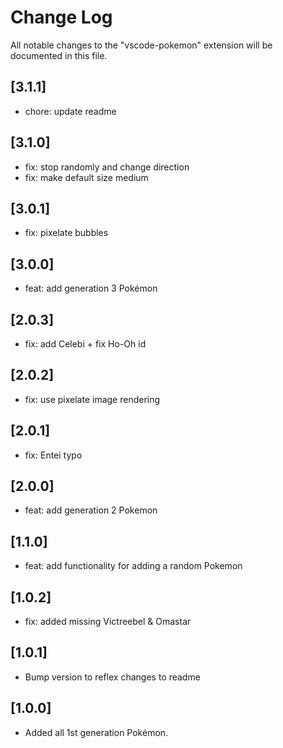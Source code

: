 # Change Log

All notable changes to the "vscode-pokemon" extension will be documented in this file.

## [3.1.1]

- chore: update readme

## [3.1.0]

- fix: stop randomly and change direction
- fix: make default size medium

## [3.0.1]

- fix: pixelate bubbles

## [3.0.0]

- feat: add generation 3 Pokémon

## [2.0.3]

- fix: add Celebi + fix Ho-Oh id

## [2.0.2]

- fix: use pixelate image rendering

## [2.0.1]

- fix: Entei typo

## [2.0.0]

- feat: add generation 2 Pokemon

## [1.1.0]

- feat: add functionality for adding a random Pokemon

## [1.0.2]

- fix: added missing Victreebel & Omastar

## [1.0.1]

- Bump version to reflex changes to readme

## [1.0.0]

- Added all 1st generation Pokémon.
